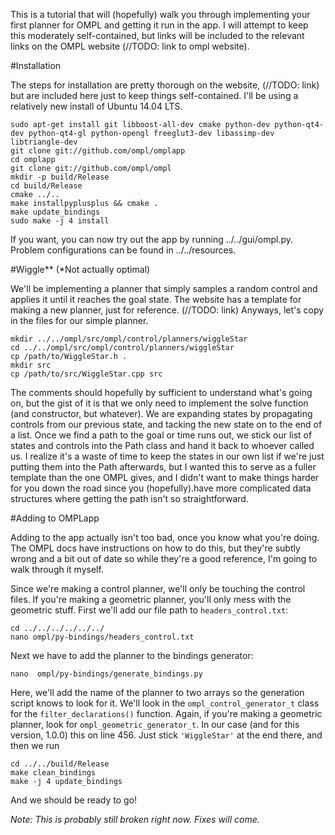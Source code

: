 This is a tutorial that will (hopefully) walk you through implementing your first planner for OMPL and getting it run in the app. I will attempt to keep this moderately self-contained, but links will be included to the relevant links on the OMPL website (//TODO: link to ompl website).

#Installation

The steps for installation are pretty thorough on the website, (//TODO: link) but are included here just to keep things self-contained. I'll be using a relatively new install of Ubuntu 14.04 LTS.

    sudo apt-get install git libboost-all-dev cmake python-dev python-qt4-dev python-qt4-gl python-opengl freeglut3-dev libassimp-dev libtriangle-dev
    git clone git://github.com/ompl/omplapp
    cd omplapp
    git clone git://github.com/ompl/ompl
    mkdir -p build/Release
    cd build/Release
    cmake ../..
    make installpyplusplus && cmake .
    make update_bindings
    sudo make -j 4 install

If you want, you can now try out the app by running ../../gui/ompl.py. Problem configurations can be found in ../../resources.

#Wiggle**
(*Not actually optimal)

We'll be implementing a planner that simply samples a random control and applies it until it reaches the goal state. The website has a template for making a new planner, just for reference. (//TODO: link) Anyways, let's copy in the files for our simple planner.

    mkdir ../../ompl/src/ompl/control/planners/wiggleStar
    cd ../../ompl/src/ompl/control/planners/wiggleStar
    cp /path/to/WiggleStar.h .
    mkdir src
    cp /path/to/src/WiggleStar.cpp src

The comments should hopefully by sufficient to understand what's going on, but the gist of it is that we only need to implement the solve function (and  constructor, but whatever). We are expanding states by propagating controls from our previous state, and tacking the new state on to the end of a list. Once we find a path to the goal or time runs out, we stick our list of states and controls into the Path class and hand it back to whoever called us. I realize it's a waste of time to keep the states in our own list if we're just putting them into the Path afterwards, but I wanted this to serve as a fuller template than the one OMPL gives, and I didn't want to make things harder for you down the road since you (hopefully).have more complicated data structures where getting the path isn't so straightforward.

#Adding to OMPLapp

Adding to the app actually isn't too bad, once you know what you're doing. The OMPL docs have instructions on how to do this, but they're subtly wrong and a bit out of date so while they're a good reference, I'm going to walk through it myself.

Since we're making a control planner, we'll only be touching the control files. If you're making a geometric planner, you'll only mess with the geometric stuff. First we'll add our file path to `headers_control.txt`:

    cd ../../../../../../
    nano ompl/py-bindings/headers_control.txt

Next we have to add the planner to the bindings generator:

    nano  ompl/py-bindings/generate_bindings.py

Here, we'll add the name of the planner to two arrays so the generation script knows to look for it. We'll look in the `ompl_control_generator_t` class for the `filter_declarations()` function. Again, if you're making a geometric planner, look for `ompl_geometric_generator_t`. In our case (and for this version, 1.0.0) this on line 456. Just stick `'WiggleStar'` at the end there, and then we run

    cd ../../build/Release
    make clean_bindings
    make -j 4 update_bindings

And we should be ready to go!

*Note: This is probably still broken right now. Fixes will come.*

